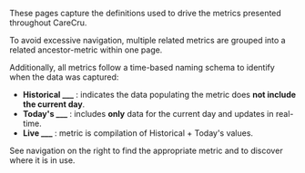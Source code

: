 These pages capture the definitions used to drive the metrics presented throughout CareCru.

To avoid excessive navigation, multiple related metrics are grouped into a related ancestor-metric within one page.

Additionally, all metrics follow a time-based naming schema to identify when the data was captured:
* **Historical ___** : indicates the data populating the metric does **not include the current day**.
* **Today's ___** : includes **only** data for the current day and updates in real-time.
* **Live ___** : metric is compilation of Historical + Today's values.

See navigation on the right to find the appropriate metric and to discover where it is in use.
